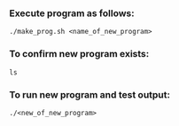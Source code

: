 ### Execute program as follows:
`./make_prog.sh <name_of_new_program>`

### To confirm new program exists:
`ls`

### To run new program and test output:
`./<new_of_new_program>`

